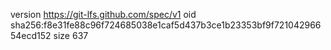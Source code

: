 version https://git-lfs.github.com/spec/v1
oid sha256:f8e31fe88c96f724685038e1caf5d437b3ce1b23353bf9f72104296654ecd152
size 637

